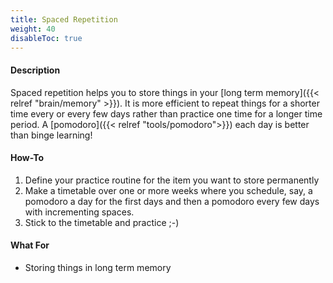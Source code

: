 ```yaml
---
title: Spaced Repetition
weight: 40
disableToc: true
---
```


#### Description

Spaced repetition helps you to store things in your [long term memory]({{<
relref "brain/memory" >}}). It is more efficient to repeat things for a
shorter time every or every few days rather than practice one time for a longer
time period. A [pomodoro]({{< relref "tools/pomodoro">}}) each day is better
than binge learning!

#### How-To

1. Define your practice routine for the item you want to store permanently
2. Make a timetable over one or more weeks where you schedule, say, a pomodoro
   a day for the first days and then a pomodoro every few days with incrementing
   spaces.
3. Stick to the timetable and practice ;-)

#### What For

* Storing things in long term memory
